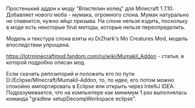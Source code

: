 Простенький аддон к моду "Властелин колец" для Minecraft 1.7.10. Добавляет нового моба - мумака, огромного слона. Мумак натурально не спавнится, нужно яйцо призыва. На слоне нельзя ездить, поскольку в моде есть некоторые final методы, которые нельзя переопределить.

Модель и текстура слона взяты из DrZhark's Mo Creatures Mod, модель впоследствии упрощена.

https://lotrminecraftmod.fandom.com/ru/wiki/Mumakil_Addon - статья, в которой подробно описан мод.

Если скачать репозиторий и положить его по пути D:/Eclipse/Minecraft/Mumakil-Addon, то, по идее, его потом можно спокойно импортировать в Eclipse или открыть через IntelliJ IDEA. Подразумевается, что на компьютере как минимум 1 раз выполнялась команда "gradlew setupDecompWorkspace eclipse".
